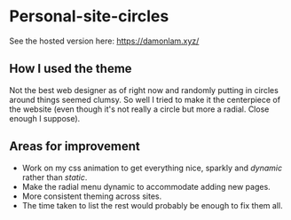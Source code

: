 # Personal-site-circles
See the hosted version here: https://damonlam.xyz/

## How I used the theme
Not the best web designer as of right now and randomly putting in circles around things seemed clumsy. So well I tried to make it the centerpiece of the website (even though it's not really a circle but more a radial. Close enough I suppose).

## Areas for improvement
- Work on my css animation to get everything nice, sparkly and _dynamic_ rather than *static*.
- Make the radial menu dynamic to accommodate adding new pages.
- More consistent theming across sites.
- The time taken to list the rest would probably be enough to fix them all.
